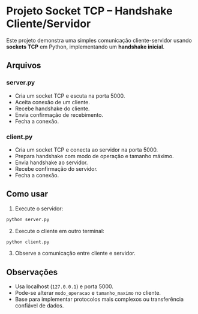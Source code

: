 # Projeto Socket TCP – Handshake Cliente/Servidor

Este projeto demonstra uma simples comunicação cliente-servidor usando **sockets TCP** em Python, implementando um **handshake inicial**.

## Arquivos

### server.py

* Cria um socket TCP e escuta na porta 5000.
* Aceita conexão de um cliente.
* Recebe handshake do cliente.
* Envia confirmação de recebimento.
* Fecha a conexão.

### client.py

* Cria um socket TCP e conecta ao servidor na porta 5000.
* Prepara handshake com modo de operação e tamanho máximo.
* Envia handshake ao servidor.
* Recebe confirmação do servidor.
* Fecha a conexão.

## Como usar

1. Execute o servidor:

```bash
python server.py
```

2. Execute o cliente em outro terminal:

```bash
python client.py
```

3. Observe a comunicação entre cliente e servidor.

## Observações

* Usa localhost (`127.0.0.1`) e porta 5000.
* Pode-se alterar `modo_operacao` e `tamanho_maximo` no cliente.
* Base para implementar protocolos mais complexos ou transferência confiável de dados.
